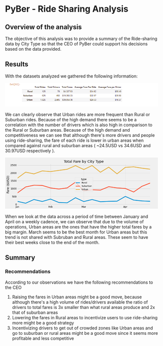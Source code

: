# PyBer - Ride Sharing Analysis

## Overview of the analysis

The objective of this analysis was to provide a summary of the Ride-sharing data by City Type so that the CEO of PyBer could support his decisions based on the data provided.

## Results

With the datasets analyzed we gathered the following information: 

![Summary.](/analysis/Summary_DataFrame.png " Summary.")

We can clearly observe that Urban rides are more frequent than Rural or Suburban rides. Because of the high demand there seems to be a correlation with the number of drivers which is also high in comparison to the Rural or Suburban areas. Because of the high demand and competitiveness we can see that although there's more drivers and people using ride-sharing, the fare of each ride is lower in urban areas when compared against rural and suburban areas ( ~24.5USD vs 34.6USD and 30.97USD  respectively ).

![Line Chart.](/analysis/PyBer_fare_summary.png " Results of our candidate & county analysis.")

When we look at the data across a period of time between January and April on a weekly cadence, we can observe that due to the volume of operations, Urban areas are the ones that have the higher total fares by a big margin. March seems to be the best month for Urban areas but this trend is not shared with Subruban and Rural areas. These seem to have their best weeks close to the end of the month. 

## Summary
### Recommendations

According to our observations we have the following recommendations to the CEO

1. Raising the fares in Urban areas might be a good move, because although there's a high volume of rides/drivers available the ratio of drivers to total fares is 3x smaller than what rural areas produce and 2x that of suburban areas 
2. Lowering the fares in Rural areas to incentivize users to use ride-sharing more might be a good strategy
3. Incentivizing drivers to get out of crowded zones like Urban areas and go to suburban or rural areas might be a good move since it seems more profitable and less competitive
